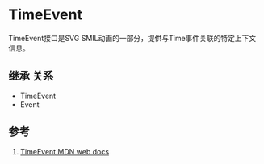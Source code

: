 # TimeEvent

TimeEvent接口是SVG SMIL动画的一部分，提供与Time事件关联的特定上下文信息。

## 继承 关系

- TimeEvent
- Event

## 参考

1. [TimeEvent MDN web docs](https://developer.mozilla.org/en-US/docs/Web/API/TimeEvent)